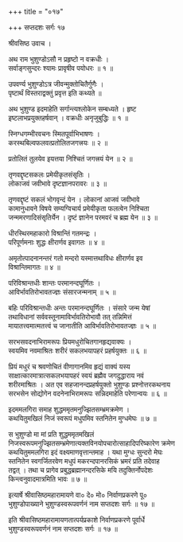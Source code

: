 +++
title = "०१७"

+++
सप्तदशः सर्गः १७   
  
श्रीवसिष्ठ उवाच ।  
  
अथ राम भुशुण्डोऽसौ न प्रहृष्टो न वक्रधीः ।  
सर्वाङ्गसुन्दरः श्यामः प्रावृषीव पयोधरः ॥ १ ॥  
  
उपवर्ण्य भुशुण्डोऽत्र जीवन्मुक्तोचितैर्गुणैः ।  
पृष्टार्थं विस्तराद्वक्तुं प्रवृत्त इति कथ्यते ॥   
  
अथ भुशुण्ड इदमाहेति सर्गान्त्यश्लोकेन सम्बध्यते । हृष्ट   
इष्टलाभप्रयुक्तहर्षवान् । वक्रधीः अनृजुबुद्धिः ॥ १ ॥  
  
स्निग्धगम्भीरवचनः स्मितपूर्वाभिभाषणः ।  
करस्थबिल्वफलवत्प्रतोलितजगत्त्रयः ॥ २ ॥  
  
प्रतोलितं तुलयेव इयत्तया निश्चितं जगत्त्रयं येन ॥ २ ॥  
  
तृणवद्दृष्टसकलः प्रमेयीकृतसंसृतिः ।  
लोकाजवं जवीभावे दृष्टज्ञानपरावरः ॥ ३ ॥  
  
तृणवद्दृष्टं सकलं भोगवृन्दं येन । लोकानां आजवं जवीभावे   
कामानुधावने विषये सम्यग्विचार्य प्रमेयीकृता फलत्वेन निश्चिता   
जन्ममरणादिसंसृतिर्येन । दृष्टं ज्ञानेन परमवरं च ब्रह्म येन ॥ ३ ॥  
  
धीरस्थिरमहाकारो विश्रान्तिं गतमन्द्रः ।  
परिपूर्णमनाः शुद्धः क्षीरार्णव इवागतः ॥ ४ ॥  
  
अमृतोत्पादनानन्तरं गतो मन्दरो यस्मात्तथाविधः क्षीरार्णव इव   
विश्रान्तिमागतः ॥ ४ ॥  
  
परिविश्रान्तधीः शान्तः परमानन्दघूर्णितः ।  
आविर्भावतिरोभावतज्ज्ञः संसारजन्मनाम् ॥ ५ ॥  
  
बहिः परिविश्रान्तधीः अन्तः परमानन्दघूर्णितः । संसारे जन्म येषां   
तथाविधानां सर्ववस्तूनामाविर्भावतिरोभावौ तत् तन्निमित्तं   
मायातत्त्वमात्मतत्त्वं च जानातीति आविर्भावतिरोभावतज्ज्ञः ॥ ५ ॥  
  
सरभसवदनाभिरामरूपः प्रियमधुरोचितगानहृद्यवाक्यः ।  
स्वयमिव नवमाश्रितः शरीरं सकलभयापहरं प्रहर्षयुक्तः ॥ ६ ॥  
  
प्रियं मधुरं च श्रवणोचितं वीणागानमिव हृद्यं वाक्यं यस्य   
साक्षात्कारमात्रात्सकलभयापहरं स्वयं ब्रह्मैव जगदुद्धाराय नवं   
शरीरमाश्रितः । अत एव सहजानन्दप्रहर्षयुक्तो भुशुण्डः प्रश्नोत्तरकथनाय   
सरभसेन सोद्योगेन वदनेनाभिरामरूपः सन्निदमाहेति परेणान्वयः ॥ ६ ॥  
  
इदममलगिरा समाह शुद्धममृतमनुज्झितसम्भ्रमक्रमेण ।  
कथयितुमखिलं निजं स्वरूपं मधुपमिव स्तनितेन मुग्धमेघः ॥ ७ ॥  
  
स भुशुण्डो मा मां प्रति शुद्धममृतमखिलं   
निजस्वरूपमनुज्झितसम्भ्रमेणात्यक्तविनयोपचारोत्साहादिपरिष्कारेण क्रमेण   
कथयितुममलगिरा इदं वक्ष्यमाणवृत्तान्तमाह । यथा मुग्धः सुन्दरो मेघः   
स्तनितेन स्वगर्जितरवेण मधुपं मकरन्दपानरसिकं भ्रमरं प्रति तदेवाह   
तद्वत् । तथा च प्रागेव प्रबुद्धब्रह्मानन्दरसिके मयि तदुक्तिर्नोपदेशः   
किन्त्वनुवादमात्रमिति भावः ॥ ७ ॥   
  
इत्यार्षे श्रीवासिष्ठमहारामायणे वा० दे० मो० निर्वाणप्रकरणे पू०   
भुशुण्डोपाख्याने भुशुण्डस्वरूपवर्णनं नाम सप्तदशः सर्गः ॥ १७ ॥  
  
इति श्रीवासिष्ठमहारामायणतात्पर्यप्रकाशे निर्वाणप्रकरणे पूर्वार्धे   
भुशुण्डस्वरूपवर्णनं नाम सप्तदशः सर्गः ॥ १७ ॥  
  
  